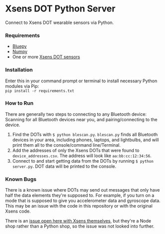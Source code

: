 # Xsens DOT Python Server

Connect to Xsens DOT wearable sensors via Python.

### Requirements
* [Bluepy](https://github.com/IanHarvey/bluepy)
* [Numpy](https://numpy.org/)
* One or more [Xsens DOT sensors](https://www.xsens.com/xsens-dot)

### Installation

Enter this in your command prompt or terminal to install necessary Python modules via Pip:  
`pip install -r requirements.txt`

### How to Run
There are generally two steps to connecting to any Bluetooth device: Scanning for all Bluetooth devices near you, and pairing/connecting to the device.
1. Find the DOTs with `$ python blescan.py`. `blescan.py` finds all Bluetooth devices in your area, including phones, laptops, and lightbulbs, and will print them all to the console/command line/Terminal.
2. Add the addresses of only the Xsens DOTs that were found to `device_addresses.csv`. The address will look like `aa:bb:cc:12:34:56`.
3. Connect to and start getting data from the DOTs by running `$ python server.py`. DOT data will be printed to the console.

### Known Bugs
There is a known issue where DOTs may send out messages that only have half the data elements they're supposed to. For example, if you turn on a mode that is supposed to give you accelerometer data and gyroscope data. This may be an issue with the code in this repository or with the original Xsens code.

There is an [issue open here with Xsens themselves](https://github.com/xsens/xsens_dot_server/issues/11), but they're a Node shop rather than a Python shop, so the issue was not looked into further.

